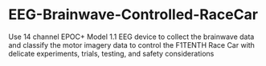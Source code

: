 # EEG-Brainwave-Controlled-RaceCar
Use 14 channel EPOC+ Model 1.1 EEG device to collect the brainwave data and classify the motor imagery data to control the F1TENTH Race Car with delicate experiments, trials, testing, and safety considerations 
